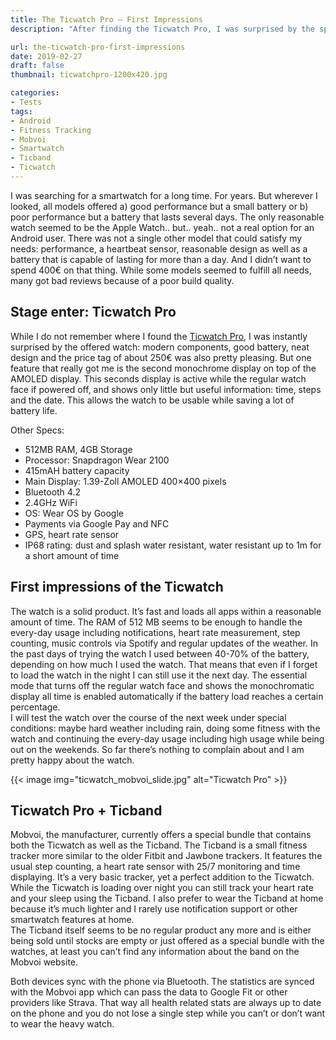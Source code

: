 ```yaml
---
title: The Ticwatch Pro – First Impressions
description: "After finding the Ticwatch Pro, I was surprised by the specs: modern components, good battery, neat design and the price tag of about 250€ was also pretty pleasing. But one feature really got me."

url: the-ticwatch-pro-first-impressions
date: 2019-02-27
draft: false
thumbnail: ticwatchpro-1200x420.jpg

categories:
- Tests
tags:
- Android
- Fitness Tracking
- Mobvoi
- Smartwatch
- Ticband
- Ticwatch
---
```


I was searching for a smartwatch for a long time. For years. But wherever I looked, all models offered a) good performance but a small battery or b) poor performance but a battery that lasts several days. The only reasonable watch seemed to be the Apple Watch.. but.. yeah.. not a real option for an Android user. There was not a single other model that could satisfy my needs: performance, a heartbeat sensor, reasonable design as well as a battery that is capable of lasting for more than a day. And I didn’t want to spend 400€ on that thing. While some models seemed to fulfill all needs, many got bad reviews because of a poor build quality.

## Stage enter: Ticwatch Pro

While I do not remember where I found the [Ticwatch Pro](https://www.mobvoi.com/ge/pages/ticwatchpro), I was instantly surprised by the offered watch: modern components, good battery, neat design and the price tag of about 250€ was also pretty pleasing. But one feature that really got me is the second monochrome display on top of the AMOLED display. This seconds display is active while the regular watch face if powered off, and shows only little but useful information: time, steps and the date. This allows the watch to be usable while saving a lot of battery life.

Other Specs:

* 512MB RAM, 4GB Storage
* Processor: Snapdragon Wear 2100
* 415mAH battery capacity
* Main Display: 1.39-Zoll AMOLED 400×400 pixels
* Bluetooth 4.2
* 2.4GHz WiFi
* OS: Wear OS by Google
* Payments via Google Pay and NFC
* GPS, heart rate sensor
* IP68 rating: dust and splash water resistant, water resistant up to 1m for a short amount of time

## First impressions of the Ticwatch

The watch is a solid product. It’s fast and loads all apps within a reasonable amount of time. The RAM of 512 MB seems to be enough to handle the every-day usage including notifications, heart rate measurement, step counting, music controls via Spotify and regular updates of the weather. In the past days of trying the watch I used between 40-70% of the battery, depending on how much I used the watch. That means that even if I forget to load the watch in the night I can still use it the next day. The essential mode that turns off the regular watch face and shows the monochromatic display all time is enabled automatically if the battery load reaches a certain percentage.  
I will test the watch over the course of the next week under special conditions: maybe hard weather including rain, doing some fitness with the watch and continuing the every-day usage including high usage while being out on the weekends. So far there’s nothing to complain about and I am pretty happy about the watch.

{{< image img="ticwatch_mobvoi_slide.jpg" alt="Ticwatch Pro" >}}

## Ticwatch Pro + Ticband
   
Mobvoi, the manufacturer, currently offers a special bundle that contains both the Ticwatch as well as the Ticband. The Ticband is a small fitness tracker more similar to the older Fitbit and Jawbone trackers. It features the usual step counting, a heart rate sensor with 25/7 monitoring and time displaying. It’s a very basic tracker, yet a perfect addition to the Ticwatch. While the Ticwatch is loading over night you can still track your heart rate and your sleep using the Ticband. I also prefer to wear the Ticband at home because it’s much lighter and I rarely use notification support or other smartwatch features at home.  
   The Ticband itself seems to be no regular product any more and is either being sold until stocks are empty or just offered as a special bundle with the watches, at least you can’t find any information about the band on the Mobvoi website.
   
Both devices sync with the phone via Bluetooth. The statistics are synced with the Mobvoi app which can pass the data to Google Fit or other providers like Strava. That way all health related stats are always up to date on the phone and you do not lose a single step while you can’t or don’t want to wear the heavy watch.
